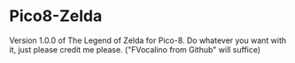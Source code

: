 # Pico8-Zelda
Version 1.0.0 of The Legend of Zelda for Pico-8. Do whatever you want with it, just please credit me please. ("FVocalino from Github" will suffice)
